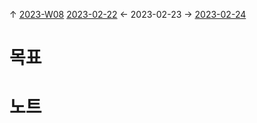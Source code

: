 
↑ [2023-W08](2023-W08.md)
[2023-02-22](2023-02-22.md) ← 2023-02-23 → [2023-02-24](2023-02-24.md)


# 목표



# 노트




